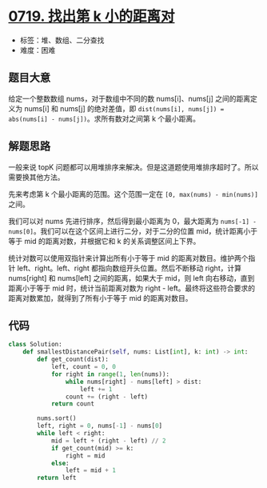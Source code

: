 # [0719. 找出第 k 小的距离对](https://leetcode.cn/problems/find-k-th-smallest-pair-distance/)

- 标签：堆、数组、二分查找
- 难度：困难

## 题目大意

给定一个整数数组 nums，对于数组中不同的数 nums[i]、nums[j] 之间的距离定义为 nums[i] 和 nums[j] 的绝对差值，即 `dist(nums[i], nums[j]) = abs(nums[i] - nums[j])`。求所有数对之间第 k 个最小距离。

## 解题思路

一般来说 topK 问题都可以用堆排序来解决。但是这道题使用堆排序超时了。所以需要换其他方法。

先来考虑第 k 个最小距离的范围。这个范围一定在 `[0, max(nums) - min(nums)]` 之间。

我们可以对 nums 先进行排序，然后得到最小距离为 0，最大距离为 `nums[-1] - nums[0]`。我们可以在这个区间上进行二分，对于二分的位置 mid，统计距离小于等于 mid 的距离对数，并根据它和 k 的关系调整区间上下界。

统计对数可以使用双指针来计算出所有小于等于 mid 的距离对数目。维护两个指针 left、right。left、right 都指向数组开头位置。然后不断移动 right，计算 nums[right] 和 nums[left] 之间的距离，如果大于 mid，则 left 向右移动，直到 距离小于等于 mid 时，统计当前距离对数为 right - left。最终将这些符合要求的距离对数累加，就得到了所有小于等于 mid 的距离对数目。

## 代码

```Python
class Solution:
    def smallestDistancePair(self, nums: List[int], k: int) -> int:
        def get_count(dist):
            left, count = 0, 0
            for right in range(1, len(nums)):
                while nums[right] - nums[left] > dist:
                    left += 1
                count += (right - left)
            return count

        nums.sort()
        left, right = 0, nums[-1] - nums[0]
        while left < right:
            mid = left + (right - left) // 2
            if get_count(mid) >= k:
                right = mid
            else:
                left = mid + 1
        return left
```

